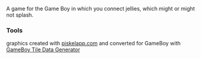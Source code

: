 
A game for the Game Boy in which you connect jellies, which might or might not splash.

### Tools

graphics created with [piskelapp.com](https://www.piskelapp.com) and converted for
GameBoy with [GameBoy Tile Data Generator](http://www.chrisantonellis.com/gameboy/gbtdg/)

